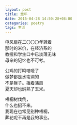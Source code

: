 ```yaml
---
layout: post
title: 童年
date: 2015-04-28 14:50:28+08:00
categories: poetry
tags: 生活
---
```


电风扇在二〇〇〇年转着  
那时的米价，在经济系的  
教授和学生口中已淡薄无味  
母亲的记忆也不可考。  

公鸡的打鸣喑哑了  
做梦都是水帘洞的  
不是猴子。摇着蒲扇  
夏天却也焖熟了玉米。  

梧桐树伐倒，  
什么也招不来。  
我现在也常见别种梧桐，  
葬花呢不再是我的事业。  
